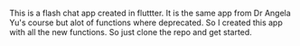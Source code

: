 This is a flash chat app created in fluttter. It is the same app from Dr Angela Yu's course but alot of functions where deprecated. So I created this app with all the new functions.
So just clone the repo and get started.
